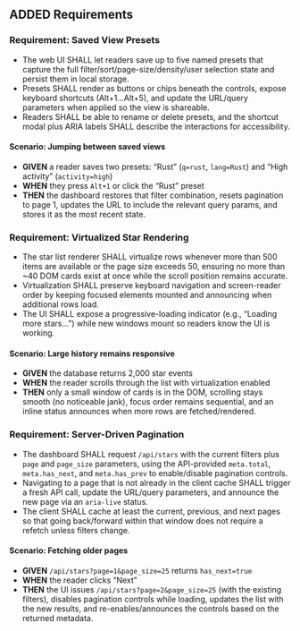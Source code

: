## ADDED Requirements
### Requirement: Saved View Presets
- The web UI SHALL let readers save up to five named presets that capture the full filter/sort/page-size/density/user selection state and persist them in local storage.
- Presets SHALL render as buttons or chips beneath the controls, expose keyboard shortcuts (Alt+1…Alt+5), and update the URL/query parameters when applied so the view is shareable.
- Readers SHALL be able to rename or delete presets, and the shortcut modal plus ARIA labels SHALL describe the interactions for accessibility.

#### Scenario: Jumping between saved views
- **GIVEN** a reader saves two presets: “Rust” (`q=rust`, `lang=Rust`) and “High activity” (`activity=high`)
- **WHEN** they press `Alt+1` or click the “Rust” preset
- **THEN** the dashboard restores that filter combination, resets pagination to page 1, updates the URL to include the relevant query params, and stores it as the most recent state.

### Requirement: Virtualized Star Rendering
- The star list renderer SHALL virtualize rows whenever more than 500 items are available or the page size exceeds 50, ensuring no more than ~40 DOM cards exist at once while the scroll position remains accurate.
- Virtualization SHALL preserve keyboard navigation and screen-reader order by keeping focused elements mounted and announcing when additional rows load.
- The UI SHALL expose a progressive-loading indicator (e.g., “Loading more stars…”) while new windows mount so readers know the UI is working.

#### Scenario: Large history remains responsive
- **GIVEN** the database returns 2,000 star events
- **WHEN** the reader scrolls through the list with virtualization enabled
- **THEN** only a small window of cards is in the DOM, scrolling stays smooth (no noticeable jank), focus order remains sequential, and an inline status announces when more rows are fetched/rendered.

### Requirement: Server-Driven Pagination
- The dashboard SHALL request `/api/stars` with the current filters plus `page` and `page_size` parameters, using the API-provided `meta.total`, `meta.has_next`, and `meta.has_prev` to enable/disable pagination controls.
- Navigating to a page that is not already in the client cache SHALL trigger a fresh API call, update the URL/query parameters, and announce the new page via an `aria-live` status.
- The client SHALL cache at least the current, previous, and next pages so that going back/forward within that window does not require a refetch unless filters change.

#### Scenario: Fetching older pages
- **GIVEN** `/api/stars?page=1&page_size=25` returns `has_next=true`
- **WHEN** the reader clicks “Next”
- **THEN** the UI issues `/api/stars?page=2&page_size=25` (with the existing filters), disables pagination controls while loading, updates the list with the new results, and re-enables/announces the controls based on the returned metadata.
